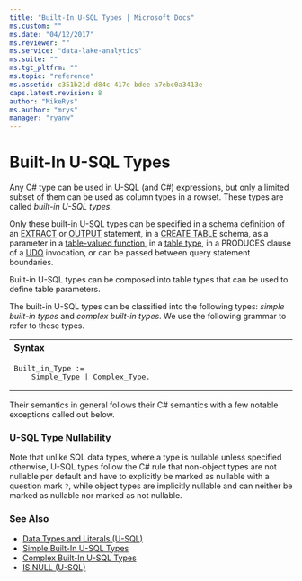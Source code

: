```yaml
---
title: "Built-In U-SQL Types | Microsoft Docs"
ms.custom: ""
ms.date: "04/12/2017"
ms.reviewer: ""
ms.service: "data-lake-analytics"
ms.suite: ""
ms.tgt_pltfrm: ""
ms.topic: "reference"
ms.assetid: c351b21d-d84c-417e-bdee-a7ebc0a3413e
caps.latest.revision: 8
author: "MikeRys"
ms.author: "mrys"
manager: "ryanw"
---
```

# Built-In U-SQL Types
Any C# type can be used in U-SQL (and C#) expressions, but only a limited subset of them can be used as column types in a rowset. These types are called *built-in U-SQL types*.  
  
Only these built-in U-SQL types can be specified in a schema definition of an [EXTRACT](extract-expression-u-sql.md) or [OUTPUT](output-statement-u-sql.md) statement, in a [CREATE TABLE](create-table-u-sql-creating-a-table-with-schema.md) schema, as a parameter in a [table-valued function](u-sql-table-valued-functions.md), in a [table type](u-sql-table-types.md), in a PRODUCES clause of a [UDO](https://docs.microsoft.com/azure/data-lake-analytics/data-lake-analytics-u-sql-programmability-guide#user-defined-objects--udo) invocation, or can be passed between query statement boundaries.  
 
Built-in U-SQL types can be composed into table types that can be used to define table parameters.  
  
The built-in U-SQL types can be classified into the following types: *simple built-in types* and *complex built-in types*. We use the following grammar to refer to these types.  

<table><th align="left">Syntax</th><tr><td><pre>
Built_in_Type :=                                                                                         
    <a href="simple-built-in-u-sql-types.md">Simple_Type</a> | <a href="complex-built-in-u-sql-types.md">Complex_Type</a>.
</pre></td></tr></table>
  
Their semantics in general follows their C# semantics with a few notable exceptions called out below.  

### U-SQL Type Nullability
Note that unlike SQL data types, where a type is nullable unless specified otherwise, U-SQL types follow the C# rule that non-object types are not nullable per default and have to explicitly be marked as nullable with a question mark `?`, while object types are implicitly nullable and can neither be marked as nullable nor marked as not nullable.  
  

### See Also
* [Data Types and Literals (U-SQL)](data-types-and-literals-u-sql.md) 
* [Simple Built-In U-SQL Types](simple-built-in-u-sql-types.md)  
* [Complex Built-In U-SQL Types](complex-built-in-u-sql-types.md) 
* [IS NULL (U-SQL)](is-null-u-sql.md) 
  
